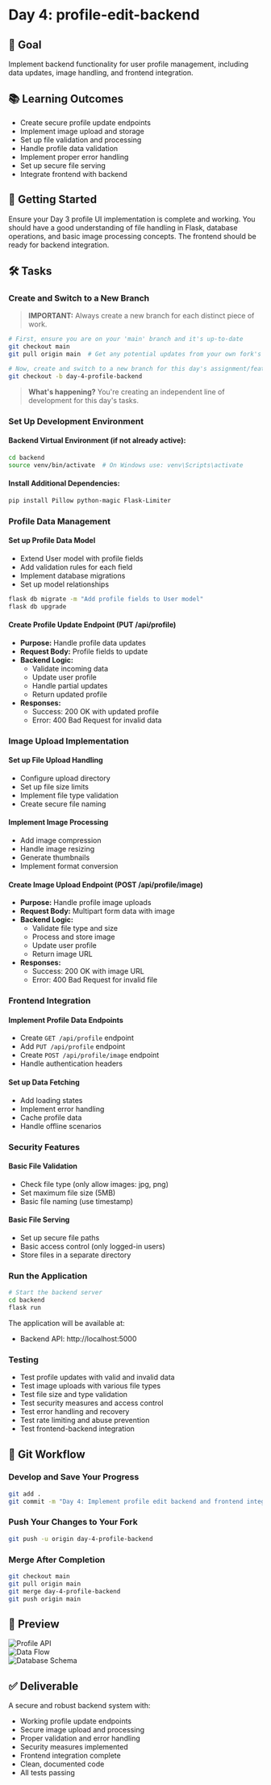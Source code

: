 # Day 4: profile-edit-backend

## 🎯 Goal

Implement backend functionality for user profile management, including data updates, image handling, and frontend integration.

## 📚 Learning Outcomes

- Create secure profile update endpoints
- Implement image upload and storage
- Set up file validation and processing
- Handle profile data validation
- Implement proper error handling
- Set up secure file serving
- Integrate frontend with backend

## 🚀 Getting Started

Ensure your Day 3 profile UI implementation is complete and working. You should have a good understanding of file handling in Flask, database operations, and basic image processing concepts. The frontend should be ready for backend integration.

## 🛠️ Tasks

### Create and Switch to a New Branch

> **IMPORTANT:** Always create a new branch for each distinct piece of work.

```bash
# First, ensure you are on your 'main' branch and it's up-to-date
git checkout main
git pull origin main  # Get any potential updates from your own fork's main

# Now, create and switch to a new branch for this day's assignment/feature
git checkout -b day-4-profile-backend
```

> **What's happening?** You're creating an independent line of development for this day's tasks.

### Set Up Development Environment

#### Backend Virtual Environment (if not already active):

```bash
cd backend
source venv/bin/activate  # On Windows use: venv\Scripts\activate
```

#### Install Additional Dependencies:

```bash
pip install Pillow python-magic Flask-Limiter
```

### Profile Data Management

#### Set up Profile Data Model

- Extend User model with profile fields
- Add validation rules for each field
- Implement database migrations
- Set up model relationships

```bash
flask db migrate -m "Add profile fields to User model"
flask db upgrade
```

#### Create Profile Update Endpoint (PUT /api/profile)

- **Purpose:** Handle profile data updates
- **Request Body:** Profile fields to update
- **Backend Logic:**
  - Validate incoming data
  - Update user profile
  - Handle partial updates
  - Return updated profile
- **Responses:**
  - Success: 200 OK with updated profile
  - Error: 400 Bad Request for invalid data

### Image Upload Implementation

#### Set up File Upload Handling

- Configure upload directory
- Set up file size limits
- Implement file type validation
- Create secure file naming

#### Implement Image Processing

- Add image compression
- Handle image resizing
- Generate thumbnails
- Implement format conversion

#### Create Image Upload Endpoint (POST /api/profile/image)

- **Purpose:** Handle profile image uploads
- **Request Body:** Multipart form data with image
- **Backend Logic:**
  - Validate file type and size
  - Process and store image
  - Update user profile
  - Return image URL
- **Responses:**
  - Success: 200 OK with image URL
  - Error: 400 Bad Request for invalid file

### Frontend Integration

#### Implement Profile Data Endpoints

- Create `GET /api/profile` endpoint
- Add `PUT /api/profile` endpoint
- Create `POST /api/profile/image` endpoint
- Handle authentication headers

#### Set up Data Fetching

- Add loading states
- Implement error handling
- Cache profile data
- Handle offline scenarios

### Security Features

#### Basic File Validation

- Check file type (only allow images: jpg, png)
- Set maximum file size (5MB)
- Basic file naming (use timestamp)

#### Basic File Serving

- Set up secure file paths
- Basic access control (only logged-in users)
- Store files in a separate directory

### Run the Application

```bash
# Start the backend server
cd backend
flask run
```

The application will be available at:

- Backend API: http://localhost:5000

### Testing

- Test profile updates with valid and invalid data
- Test image uploads with various file types
- Test file size and type validation
- Test security measures and access control
- Test error handling and recovery
- Test rate limiting and abuse prevention
- Test frontend-backend integration

## 🔄 Git Workflow

### Develop and Save Your Progress

```bash
git add .
git commit -m "Day 4: Implement profile edit backend and frontend integration"
```

### Push Your Changes to Your Fork

```bash
git push -u origin day-4-profile-backend
```

### Merge After Completion

```bash
git checkout main
git pull origin main
git merge day-4-profile-backend
git push origin main
```

## 📸 Preview

![Profile API](https://i.imgur.com/RQZxGp7.png)  
![Data Flow](https://i.imgur.com/SQZxGp8.png)  
![Database Schema](https://i.imgur.com/TQZxGp9.png)

## ✅ Deliverable

A secure and robust backend system with:

- Working profile update endpoints
- Secure image upload and processing
- Proper validation and error handling
- Security measures implemented
- Frontend integration complete
- Clean, documented code
- All tests passing

